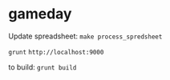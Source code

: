 gameday
=======

Update spreadsheet: `make process_spredsheet`

`grunt`
`http://localhost:9000`

to build: `grunt build`

